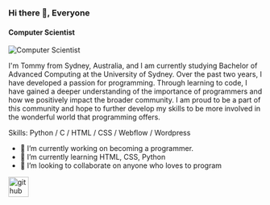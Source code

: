 ### Hi there 👋, Everyone
#### Computer Scientist
![Computer Scientist](https://mrwallpaper.com/images/hd/programming-a-laptop-wuze1bxup48cr0bs.jpg)

I'm Tommy from Sydney, Australia, and I am currently studying Bachelor of Advanced Computing at the University of Sydney. Over the past two years, I have developed a passion for programming. Through learning to code, I have gained a deeper understanding of the importance of programmers and how we positively impact the broader community. I am proud to be a part of this community and hope to further develop my skills to be more involved in the wonderful world that programming offers.

Skills: Python / C / HTML / CSS / Webflow / Wordpress

- 🔭 I’m currently working on becoming a programmer.  
- 🌱 I’m currently learning HTML, CSS, Python 
- 👯 I’m looking to collaborate on anyone who loves to program 


[<img src='https://cdn.jsdelivr.net/npm/simple-icons@3.0.1/icons/github.svg' alt='github' height='40'>](https://github.com/tommynguyenn53)  

